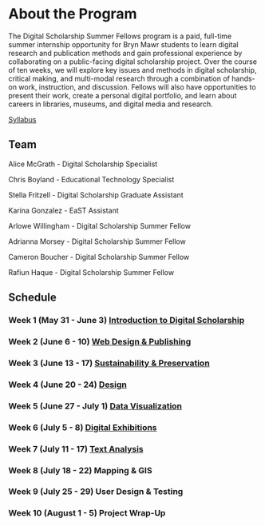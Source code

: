# About the Program

The Digital Scholarship Summer Fellows program is a paid, full-time summer internship opportunity for Bryn Mawr students to learn digital research and publication methods and gain professional experience by collaborating on a public-facing digital scholarship project. Over the course of ten weeks, we will explore key issues and methods in digital scholarship, critical making, and multi-modal research through a combination of hands-on work, instruction, and discussion. Fellows will also have opportunities to present their work, create a personal digital portfolio, and learn about careers in libraries, museums, and digital media and research.

[Syllabus](syllabus.md)

## Team

Alice McGrath - Digital Scholarship Specialist

Chris Boyland - Educational Technology Specialist

Stella Fritzell - Digital Scholarship Graduate Assistant

Karina Gonzalez - EaST Assistant

Arlowe Willingham - Digital Scholarship Summer Fellow

Adrianna Morsey - Digital Scholarship Summer Fellow

Cameron Boucher - Digital Scholarship Summer Fellow

Rafiun Haque - Digital Scholarship Summer Fellow


## Schedule

### Week 1 (May 31 - June 3) [Introduction to Digital Scholarship](weeks/01-intro.md)

### Week 2 (June 6 - 10) [Web Design & Publishing](weeks/02-webdev.md)

### Week 3 (June 13 - 17) [Sustainability & Preservation](weeks/03-pres.md)

### Week 4 (June 20 - 24) [Design](weeks/04-design.md)

### Week 5 (June 27 - July 1) [Data Visualization](weeks/05-viz.md)

### Week 6 (July 5 - 8) [Digital Exhibitions](weeks/06-exhib.md)

### Week 7 (July 11 - 17) [Text Analysis](weeks/07-text.md)

### Week 8 (July 18 - 22) Mapping & GIS

### Week 9 (July 25 - 29) User Design & Testing

### Week 10 (August 1 - 5) Project Wrap-Up
